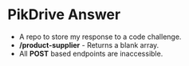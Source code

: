 # PikDrive Answer

- A repo to store my response to a code challenge.
- **/product-supplier** - Returns a blank array.
- All **POST** based endpoints are inaccessible.
